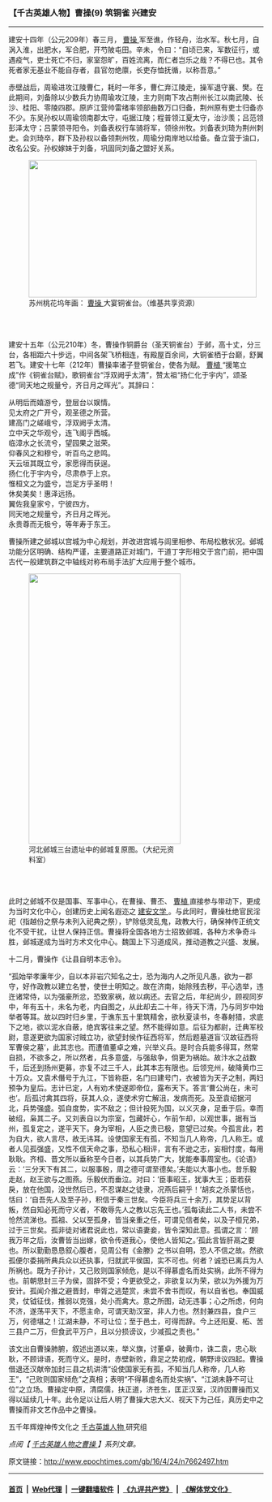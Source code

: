 ### 【千古英雄人物】曹操(9) 筑铜雀 兴建安
------------------------

<p>
 建安十四年（公元209年）春三月，
 <a href="http://www.epochtimes.com/gb/tag/%E6%9B%B9%E6%93%8D.html">
  曹操
 </a>
 军至谯，作轻舟，治水军。秋七月，自涡入淮，出肥水，军合肥，开芍陂屯田。辛未，令曰：“自顷已来，军数征行，或遇疫气，吏士死亡不归，家室怨旷，百姓流离，而仁者岂乐之哉？不得已也。其令死者家无基业不能自存者，县官勿绝廪，长吏存恤抚循，以称吾意。”
</p>
<p>
 赤壁战后，周瑜进攻江陵曹仁，耗时一年多，曹仁弃江陵走，操军退守襄、樊。在此期间，刘备除以少数兵力协周瑜攻江陵，主力则南下攻占荆州长江以南武陵、长沙、桂阳、零陵四郡。原庐江营帅雷绪率领部曲数万口归备，荆州原有吏士归备亦不少。东吴孙权以周瑜领南郡太守，屯据江陵；程普领江夏太守，治沙羡；吕范领彭泽太守；吕蒙领寻阳令。刘备表权行车骑将军，领徐州牧。刘备表刘琦为荆州刺史。会刘琦卒，群下及孙权以备领荆州牧，周瑜分南岸地以给备。备立营于油口，改名公安。孙权嫁妹于刘备，巩固同刘备之盟好关系。
</p>
<figure class="wp-caption aligncenter" id="attachment_7461360" style="width: 450px">
 <a href="http://i.epochtimes.com/assets/uploads/2016/03/1603261740212737.jpg">
  <img alt="" class="wp-image-7461360 size-medium" height="271" src="http://i.epochtimes.com/assets/uploads/2016/03/1603261740212737-450x271.jpg" width="450"/>
 </a>
 <br/><figcaption class="wp-caption-text">
  苏州桃花坞年画：
  <a href="http://www.epochtimes.com/gb/tag/%E6%9B%B9%E6%93%8D.html">
   曹操
  </a>
  大宴铜雀台。（维基共享资源）
 </figcaption><br/>
</figure><br/>
<p>
</p>
<p>
 建安十五年（公元210年）冬，曹操作铜爵台（圣天铜雀台）于邺，高十丈，分三台，各相距六十步远，中间各架飞桥相连，有殿屋百余间，大铜雀栖于台巅，舒翼若飞。建安十七年（212年）曹操率诸子登铜雀台，使各为赋。
 <a href="http://www.epochtimes.com/gb/tag/%E6%9B%B9%E6%A4%8D.html">
  曹植
 </a>
 “援笔立成”作《铜雀台赋》，歌铜雀台“浮双阙乎太清”，赞太祖“扬仁化于宇内”，颂圣德“同天地之规量兮，齐日月之晖光”。其辞曰：
</p>
<p>
 从明后而嬉游兮，登层台以娱情。
 <br/>
 见太府之广开兮，观圣德之所营。
 <br/>
 建高门之嵯峨兮，浮双阙乎太清。
 <br/>
 立中天之华观兮，连飞阁乎西城。
 <br/>
 临漳水之长流兮，望园果之滋荣。
 <br/>
 仰春风之和穆兮，听百鸟之悲鸣。
 <br/>
 天云垣其既立兮，家愿得而获逞。
 <br/>
 扬仁化于宇内兮，尽肃恭于上京。
 <br/>
 惟桓文之为盛兮，岂足方乎圣明！
 <br/>
 休矣美矣！惠泽远扬。
 <br/>
 翼佐我皇家兮，宁彼四方。
 <br/>
 同天地之规量兮，齐日月之晖光。
 <br/>
 永贵尊而无极兮，等年寿于东王。
</p>
<p>
 曹操所建之邺城以宫城为中心规划，并改进宫城与闾里相参、布局松散状况。邺城功能分区明确、结构严谨，主要道路正对城门，干道丁字形相交于宫门前，把中国古代一般建筑群之中轴线对称布局手法扩大应用于整个城市。
</p>
<figure class="wp-caption aligncenter" id="attachment_7705632" style="width: 300px">
 <a href="http://i.epochtimes.com/assets/uploads/2016/04/1604241702332669.jpg">
  <img alt="" class="wp-image-7705632 size-small" height="533" src="http://i.epochtimes.com/assets/uploads/2016/04/1604241702332669-300x533.jpg" width="300"/>
 </a>
 <br/><figcaption class="wp-caption-text">
  河北邺城三台遗址中的邺城复原图。（大纪元资料室）
 </figcaption><br/>
</figure><br/>
<p>
</p>
<p>
 此时之邺城不仅是国事、军事中心，在曹操、曹丕、
 <a href="http://www.epochtimes.com/gb/tag/%E6%9B%B9%E6%A4%8D.html">
  曹植
 </a>
 直接参与带动下，更成为当时文化中心，创建历史上闻名遐迩之
 <a href="http://www.epochtimes.com/gb/tag/%E5%BB%BA%E5%AE%89%E6%96%87%E5%AD%A6.html">
  建安文学
 </a>
 。与此同时，曹操杜绝官民淫祀（指越份之祭与未列入祀典之祭），铲除低灵乱鬼，政教大行，确保神传正统文化不受干扰，让世人保持正信。曹操将全国各地方士招致邺城，各种方术争奇斗胜，邺城遂成为当时方术文化中心。魏国上下习道成风，推动道教之兴盛、发展。
</p>
<p>
 十二月，曹操作《让县自明本志令》。
</p>
<p>
 “孤始举孝廉年少，自以本非岩穴知名之士，恐为海内人之所见凡愚，欲为一郡守，好作政教以建立名誉，使世士明知之。故在济南，始除残去秽，平心选举，违迕诸常侍，以为强豪所忿，恐致家祸，故以病还。去官之后，年纪尚少，顾视同岁中，年有五十，未名为老，内自图之，从此却去二十年，待天下清，乃与同岁中始举者等耳。故以四时归乡里，于谯东五十里筑精舍，欲秋夏读书，冬春射猎，求底下之地，欲以泥水自蔽，绝宾客往来之望。然不能得如意。后征为都尉，迁典军校尉，意遂更欲为国家讨贼立功，欲望封侯作征西将军，然后题墓道盲‘汉故征西将军曹侯之墓’，此其志也。而遭值董卓之难，兴举义兵。是时合兵能多得耳，然常自损，不欲多之，所以然者，兵多意盛，与强敌争，倘更为祸始。故汴水之战数千，后还到扬州更募，亦复不过三千人，此其本志有限也。后领兖州，破降黄巾三十万众。又袁术僭号于九江，下皆称臣，名门曰建号门，衣被皆为天子之制，两妇预争为皇后。志计已定，人有劝术使遂即帝位，露布天下。答言‘曹公尚在，未可也’。后孤讨禽其四将，获其人众，遂使术穷亡解沮，发病而死。及至袁绍据河北，兵势强盛。弧自度势，实不敌之；但计投死为国，以义灭身，足垂于后。幸而破绍，枭其二子。又刘表自以为宗室，包藏奸心，乍前乍却，以观世事，据有当州，孤复定之，遂平天下。身为宰相，人臣之贵已极，意望已过矣。今孤言此，若为自大，欲人言尽，故无讳耳。设使国家无有孤，不知当几人称帝，几人称王。或者人见孤强盛，又性不信天命之事，恐私心相评，言有不逊之志，妄相忖度，每用耿耿。齐桓、晋文所以垂称至今日者，以其兵势广大，犹能奉事周室也。《论语》云：‘三分天下有其二，以服事殷，周之德可谓至德矣。’夫能以大事小也。昔乐毅走赵，赵王欲与之图燕。乐毅伏而垂泣。对曰：‘臣事昭王，犹事大王；臣若获戾，放在他国，没世然后已，不忍谋赵之徒隶，况燕后嗣乎！’胡亥之杀蒙恬也，恬曰：‘自吾先人及至子孙，积信于秦三世矣。今臣将兵三十余万，其势足以背叛，然自知必死而守义者，不敢辱先人之教以忘先王也。’孤每读此二人书，未尝不怆然流涕也。孤祖、父以至孤身，皆当亲重之任，可谓见信者矣，以及子桓兄弟，过于三世矣。孤非徒对诸君说此也，常以语妻妾，皆令深知此意。孤谓之言：‘顾我万年之后，汝曹皆当出嫁，欲令传道我心，使他人皆知之。’孤此言皆肝鬲之要也。所以勤勤恳恳叙心腹者，见周公有《金滕》之书以自明，恐人不信之故。然欲孤便尔委捐所典兵众以还执事，归就武平侯国，实不可也。何者？诚恐已离兵为人所祸也。既为子孙计，又己败则国家倾危，是以不得慕虚名而处实祸，此所不得为也。前朝思封三子为侯，固辞不受；今更欲受之，非欲复以为荣，欲以为外援为万安计。孤闻介推之避晋封，申胥之逃楚赏，未尝不舍书而叹，有以自省也。奉国威灵，仗钺征伐，推弱以克强，处小而禽大。意之所图，动无违事；心之所虑，何向不济，遂荡平天下，不愿主命，可谓天助汉室，非人力也。然封兼四县，食户三万，何德堪之！江湖未静，不可让位；至于邑土，可得而辞。今上还阳夏、柘、苦三县户二万，但食武平万户，且以分损谤议，少减孤之责也。”
</p>
<p>
 该文出自曹操肺腑，叙述出道以来，举义旗，讨董卓，破黄巾，诛二袁，忠心耿耿，不顾诽语，死而守义。是时，赤壁新败，鼎足之势初成，朝野诽议四起。曹操借退还汉献帝加封三县之机讲清“设使国家无有孤，不知当几人称帝，几人称王”，“己败则国家倾危”之真相；表明“不得慕虚名而处实祸”、“江湖未静不可让位”之立场。曹操定中原，清腐儒，扶正道，济苍生，匡正汉室，汉祚因曹操而又得以延续几十年。此令足以让后人明了曹操大忠大义、视天下为己任，真历史中之曹操而非文艺作品中之曹操。
</p>
<p>
 五千年辉煌神传文化之
 <a href="http://www.epochtimes.com/gb/tag/%E5%8D%83%E5%8F%A4%E8%8B%B1%E9%9B%84%E4%BA%BA%E7%89%A9.html">
  千古英雄人物
 </a>
 研究组
</p>
<p>
 <em>
  点阅【
  <a href="http://www.epochtimes.com/gb/tag/千古英雄人物之曹操.html" rel="noopener noreferrer" target="_blank">
   千古英雄人物之曹操
  </a>
  】系列文章。
 </em>
</p>

原文链接：http://www.epochtimes.com/gb/16/4/24/n7662497.htm


------------------------
#### [首页](https://github.com/gfw-breaker/banned-news/blob/master/README.md) &nbsp;|&nbsp; [Web代理](https://github.com/labour-camp/helloworld) &nbsp;|&nbsp; [一键翻墙软件](https://github.com/gfw-breaker/nogfw/blob/master/README.md) &nbsp;|&nbsp; [《九评共产党》](https://github.com/gfw-breaker/9ping.md/blob/master/README.md#九评之一评共产党是什么) &nbsp;|&nbsp; [《解体党文化》](https://github.com/gfw-breaker/jtdwh.md/blob/master/README.md#绪论)

